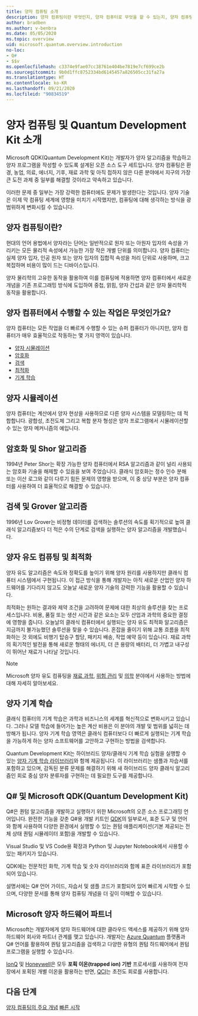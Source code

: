 ```yaml
---
title: 양자 컴퓨팅 소개
description: 양자 컴퓨팅이란 무엇인지, 양자 컴퓨터로 무엇을 할 수 있는지, 양자 컴퓨팅을 배우려면 어떻게 해야 하는지 알아봅니다.
author: bradben
ms.author: v-benbra
ms.date: 05/05/2020
ms.topic: overview
uid: microsoft.quantum.overview.introduction
no-loc:
- Q#
- $$v
ms.openlocfilehash: c3374e9fae07cc38761e404be7819e7cf699ce2b
ms.sourcegitcommit: 9b0d1ffc8752334bd6145457a826505cc31fa27a
ms.translationtype: HT
ms.contentlocale: ko-KR
ms.lasthandoff: 09/21/2020
ms.locfileid: "90834519"
---
```

# <a name="introduction-to-quantum-computing-and-the-quantum-development-kit"></a>양자 컴퓨팅 및 Quantum Development Kit 소개

Microsoft QDK(Quantum Development Kit)는 개발자가 양자 알고리즘을 학습하고 양자 프로그램을 작성할 수 있도록 설계된 오픈 소스 도구 세트입니다. 양자 컴퓨팅은 환경, 농업, 의료, 에너지, 기후, 재료 과학 및 아직 접하지 않은 다른 분야에서 지구의 가장 큰 도전 과제 중 일부를 해결할 것이라고 약속하고 있습니다.  

이러한 문제 중 일부는 가장 강력한 컴퓨터에도 문제가 발생한다는 것입니다. 양자 기술은 이제 막 컴퓨팅 세계에 영향을 미치기 시작했지만, 컴퓨팅에 대해 생각하는 방식을 광범위하게 변화시킬 수 있습니다.

## <a name="what-is-quantum-computing"></a>양자 컴퓨팅이란?

현대의 언어 용법에서 양자라는 단어는 일반적으로 원자 또는 아원자 입자의 속성을 가리키는 모든 물리적 속성에서 가능한 가장 작은 개별 단위를 의미합니다. 양자 컴퓨터는 실제 양자 입자, 인공 원자 또는 양자 입자의 집합적 속성을 처리 단위로 사용하며, 크고 복잡하며 비용이 많이 드는 디바이스입니다.

양자 물리학의 고유한 동작을 활용하여 이를 컴퓨팅에 적용하면 양자 컴퓨터에서 새로운 개념을 기존 프로그래밍 방식에 도입하여 중첩, 얽힘, 양자 간섭과 같은 양자 물리학적 동작을 활용합니다.

## <a name="what-can-a-quantum-computer-do"></a>양자 컴퓨터에서 수행할 수 있는 작업은 무엇인가요?

양자 컴퓨터는 모든 작업을 더 빠르게 수행할 수 있는 슈퍼 컴퓨터가 아니지만, 양자 컴퓨터가 매우 효율적으로 작동하는 몇 가지 영역이 있습니다.

- [양자 시뮬레이션](xref:microsoft.quantum.overview.introduction#quantum-simulation)
- [암호화](xref:microsoft.quantum.overview.introduction#cryptography-and-shors-algorithm)
- [검색](xref:microsoft.quantum.overview.introduction#search-and-grovers-algorithm)
- [최적화](xref:microsoft.quantum.overview.introduction#quantum-inspired-computing-and-optimization)
- [기계 학습](xref:microsoft.quantum.overview.introduction#quantum-machine-learning)

## <a name="quantum-simulation"></a>양자 시뮬레이션

양자 컴퓨터는 계산에서 양자 현상을 사용하므로 다른 양자 시스템을 모델링하는 데 적합합니다. 광합성, 초전도체 그리고 복합 분자 형성은 양자 프로그램에서 시뮬레이션할 수 있는 양자 메커니즘의 예입니다.

## <a name="cryptography-and-shors-algorithm"></a>암호화 및 Shor 알고리즘

1994년 Peter Shor는 확장 가능한 양자 컴퓨터에서 RSA 알고리즘과 같이 널리 사용되는 암호화 기술을 해제할 수 있음을 보여 주었습니다. 클래식 암호화는 정수 인수 분해 또는 이산 로그와 같이 다루기 힘든 문제의 영향을 받으며, 이 중 상당 부분은 양자 컴퓨터를 사용하여 더 효율적으로 해결할 수 있습니다.

## <a name="search-and-grovers-algorithm"></a>검색 및 Grover 알고리즘

1996년 Lov Grover는 비정형 데이터를 검색하는 솔루션의 속도를 획기적으로 높여 클래식 알고리즘보다 더 적은 수의 단계로 검색을 실행하는 양자 알고리즘을 개발했습니다.

## <a name="quantum-inspired-computing-and-optimization"></a>양자 유도 컴퓨팅 및 최적화

양자 유도 알고리즘은 속도와 정확도를 높이기 위해 양자 원리를 사용하지만 클래식 컴퓨터 시스템에서 구현됩니다. 이 접근 방식을 통해 개발자는 아직 새로운 산업인 양자 하드웨어를 기다리지 않고도 오늘날 새로운 양자 기술의 강력한 기능을 활용할 수 있습니다.

최적화는 원하는 결과와 제약 조건을 고려하여 문제에 대한 최상의 솔루션을 찾는 프로세스입니다. 비용, 품질 또는 생산 시간과 같은 요소는 모두 산업과 과학의 중요한 결정에 영향을 줍니다. 오늘날의 클래식 컴퓨터에서 실행되는 양자 유도 최적화 알고리즘은 지금까지 불가능했던 솔루션을 찾을 수 있습니다. 혼잡을 줄이기 위해 교통 흐름을 최적화하는 것 외에도 비행기 탑승구 할당, 패키지 배송, 작업 예약 등이 있습니다. 재료 과학의 획기적인 발전을 통해 새로운 형태의 에너지, 더 큰 용량의 배터리, 더 가볍고 내구성이 뛰어난 재료가 나타날 것입니다.

> [!NOTE]
> Microsoft 양자 유도 컴퓨팅을 [재료 과학](https://cloudblogs.microsoft.com/quantum/2020/01/21/oti-lumionics-accelerating-materials-design-microsoft-azure-quantum/), [위험 관리](https://cloudblogs.microsoft.com/quantum/2019/05/22/microsoft-quantum-collaborates-with-willis-towers-watson-to-transform-risk-management-solutions/) 및 [의학](https://blogs.microsoft.com/blog/2018/05/18/microsoft-quantum-helps-case-western-reserve-university-advance-mri-research/) 분야에서 사용하는 방법에 대해 자세히 알아보세요.

## <a name="quantum-machine-learning"></a>양자 기계 학습

클래식 컴퓨터의 기계 학습은 과학과 비즈니스의 세계를 혁신적으로 변화시키고 있습니다. 그러나 모델 학습에 들어가는 높은 계산 비용은 이 분야의 개발 및 범위를 넓히는 데 방해가 됩니다. 양자 기계 학습 영역은 클래식 컴퓨터보다 더 빠르게 실행되는 기계 학습을 가능하게 하는 양자 소프트웨어를 고안하고 구현하는 방법을 검색합니다.

Quantum Development Kit는 하이브리드 양자/클래식 기계 학습 실험을 실행할 수 있는 [양자 기계 학습 라이브러리](xref:microsoft.quantum.machine-learning.concepts.intro)와 함께 제공됩니다. 이 라이브러리는 샘플과 자습서를 포함하고 있으며, 감독된 분류 문제를 해결하기 위해 새 하이브리드 양자 클래식 알고리즘인 회로 중심 양자 분류자를 구현하는 데 필요한 도구를 제공합니다.

## <a name="no-locq-and-the-microsoft-quantum-development-kit-qdk"></a>Q# 및 Microsoft QDK(Quantum Development Kit)

Q#은 퀀텀 알고리즘을 개발하고 실행하기 위한 Microsoft의 오픈 소스 프로그래밍 언어입니다. 완전한 기능을 갖춘 Q#용 개발 키트인 [QDK](https://docs.microsoft.com/quantum/)의 일부로서, 표준 도구 및 언어와 함께 사용하여 다양한 환경에서 실행할 수 있는 퀀텀 애플리케이션(기본 제공되는 전체 상태 퀀텀 시뮬레이터 포함)을 개발할 수 있습니다.

Visual Studio 및 VS Code용 확장과 Python 및 Jupyter Notebook에서 사용할 수 있는 패키지가 있습니다.

QDK에는 전문적인 화학, 기계 학습 및 숫자 라이브러리와 함께 표준 라이브러리가 포함되어 있습니다.

설명서에는 Q# 언어 가이드, 자습서 및 샘플 코드가 포함되어 있어 빠르게 시작할 수 있으며, 다양한 문서를 통해 양자 컴퓨팅 개념을 더 깊이 이해할 수 있습니다.  

## <a name="microsoft-quantum-hardware-partners"></a>Microsoft 양자 하드웨어 파트너

Microsoft는 개발자에게 양자 하드웨어에 대한 클라우드 액세스를 제공하기 위해 양자 하드웨어 회사와 파트너 관계를 맺고 있습니다. 개발자는 [Azure Quantum](https://azure.microsoft.com/services/quantum/) 플랫폼과 Q# 언어를 활용하여 퀀텀 알고리즘을 검색하고 다양한 유형의 퀀텀 하드웨어에서 퀀텀 프로그램을 실행할 수 있습니다.

[IonQ](https://ionq.com/news/november-4-2019-microsoft-partnership) 및 [Honeywell](https://www.honeywell.com/en-us/newsroom/news/2019/11/the-future-of-quantum-computing)은 모두 **포획 이온(trapped ion) 기반** 프로세서를 사용하여 전자장에서 포획된 개별 이온을 활용하는 반면, [QCI](https://quantumcircuits.com/news-and-publications/quantum-circuits-partners-with-microsoft-on-azure-quantum)는 초전도 회로를 사용합니다.

## <a name="next-steps"></a>다음 단계

[양자 컴퓨팅의 주요 개념](xref:microsoft.quantum.overview.understanding)
[빠른 시작](xref:microsoft.quantum.welcome)